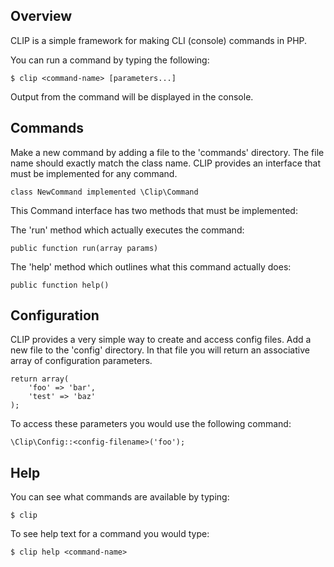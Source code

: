 ## Overview

CLIP is a simple framework for making CLI (console) commands in PHP.

You can run a command by typing the following:

    $ clip <command-name> [parameters...]

Output from the command will be displayed in the console.


## Commands

Make a new command by adding a file to the 'commands' directory. The file name should exactly match the class name.
CLIP provides an interface that must be implemented for any command.

    class NewCommand implemented \Clip\Command

This Command interface has two methods that must be implemented:

The 'run' method which actually executes the command:

    public function run(array params)

The 'help' method which outlines what this command actually does:

    public function help()


## Configuration

CLIP provides a very simple way to create and access config files. Add a new file to the 'config' directory.
In that file you will return an associative array of configuration parameters.

    return array(
        'foo' => 'bar',
        'test' => 'baz'
    );

To access these parameters you would use the following command:

    \Clip\Config::<config-filename>('foo');

    
## Help

You can see what commands are available by typing:

    $ clip

To see help text for a command you would type:

    $ clip help <command-name>